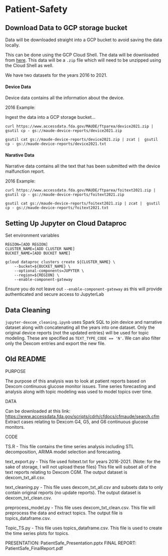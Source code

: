 # Patient-Safety

## Download Data to GCP storage bucket

Data will be downloaded straight into a GCP bucket to  avoid saving the data locally. 

This can be done using the GCP Cloud Shell. The data will be downloaded from [here](https://www.accessdata.fda.gov/scripts/cdrh/cfdocs/cfmaude/search.cfm). This data will be a ```.zip``` file which will need to be unzipped using the Cloud Shell as well. 

We have two datasets for the years 2016 to 2021. 

#### Device Data 

Device data contains all the information about the device.

2016 Example:

Ingest the data into a GCP storage bucket...

```curl https://www.accessdata.fda.gov/MAUDE/ftparea/device2021.zip | gsutil cp - gs://maude-device-reports/device2021.zip```


```gsutil cat gs://maude-device-reports/device2021.zip | zcat |  gsutil cp - gs://maude-device-reports/device2021.txt```

#### Narative Data 

Narrative data contains all the text that has been submitted with the device malfunction report. 

2016 Example:

```curl https://www.accessdata.fda.gov/MAUDE/ftparea/foitext2021.zip | gsutil cp - gs://maude-device-reports/foitext2021.zip```


```gsutil cat gs://maude-device-reports/foitext2021.zip | zcat |  gsutil cp - gs://maude-device-reports/foitext2021.txt```

## Setting Up Jupyter on Cloud Dataproc

Set environment variables
```
REGION=[ADD REGION]
CLUSTER_NAME=[ADD CLUSTER NAME]
BUCKET_NAME=[ADD BUCKET NAME]
```

```
gcloud dataproc clusters create ${CLUSTER_NAME} \
    --bucket=${BUCKET_NAME} \
    --optional-components=JUPYTER \
    --region=${REGION} \
    --enable-component-gateway
```

Ensure you do not leave out ```--enable-component-gateway``` as this will provide authenticated and secure access to JupyterLab

## Data Cleaning

```jupyter-dexcom_cleaning.ipynb``` uses Spark SQL to join device and narrative dataset along with concatenating all the years into one dataset. Only the original device reports (not the updated entries) will be used for topic modeling. These are specified as ```TEXT_TYPE_CODE == 'N'```. We can also filter only the Dexcom entries and export the new file. 



## Old README
PURPOSE

The purpose of this analysis was to look at patient reports based on Dexcom continuous glucose monitor issues. Time series forecasting and analysis along with topic modeling was used to model topics over time. 


DATA

Can be downloaded at this link: https://www.accessdata.fda.gov/scripts/cdrh/cfdocs/cfmaude/search.cfm
Extract cases relating to Dexcom G4, G5, and G6 continuous glucose monitors.


CODE

TS.R - This file contains the time series analysis including STL decomposition, ARIMA model selection and forecasting. 

text_export.py - This file used foitext.txt for years 2016-2021. (Note: for the sake of storage, I will not upload these files) This file will subset all of the text reports relating to Dexcom CGM. The output dataset is dexcom_txt_all.csv.

text_cleaning.py - This file uses dexcom_txt_all.csv and subsets data to only contain original reports (no update reports). The output dataset is dexcom_txt_clean.csv.

preprocess_model.py - This file uses dexcom_txt_clean.csv. This file will preprocess the data and extract topics. The output file is topics_dataframe.csv.

Topic_TS.py - This file uses topics_dataframe.csv. This file is used to create the time series plots for topics.


PRESENTATION: PatientSafe_Presentation.pptx
FINAL REPORT: PatientSafe_FinalReport.pdf